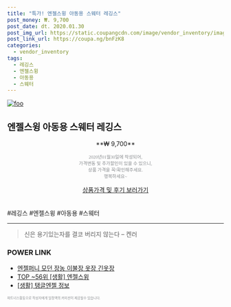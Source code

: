 ```yaml
--- 
title: "특가! 엔젤스윙 아동용 스웨터 레깅스" 
post_money: ₩. 9,700 
post_date: dt. 2020.01.30 
post_img_url: https://static.coupangcdn.com/image/vendor_inventory/images/2016/09/30/10/6/621e85de-5d01-4dfe-af53-1c78a5a72e7a.jpg 
post_link_url: https://coupa.ng/bnFzK8 
categories: 
  - vendor_inventory 
tags: 
  - 레깅스 
  - 엔젤스윙 
  - 아동용 
  - 스웨터 
--- 
```

[![foo](https://static.coupangcdn.com/image/vendor_inventory/images/2016/09/30/10/6/621e85de-5d01-4dfe-af53-1c78a5a72e7a.jpg)](https://coupa.ng/bnFzK8) 

## 엔젤스윙 아동용 스웨터 레깅스 
<p style="text-align: center;">**₩ 9,700**</p> 
<p style="text-align: center;"><span style="color: #898c8f; font-family: Georgia,Times,serif; font-size: 0.75em;">2020년01월30일에 작성되어, <br>가격변동 및 추가할인이 있을 수 있으니,<br> 상품 가격을 꼭!확인해주세요.<br>행복하세요~</span> 
</p>	 
<div markdown="0" style="text-align: center;"><a href="https://coupa.ng/bnFzK8" class="btn btn--success">상품가격 및 후기 보러가기</a></div> 
<br><br> 
  #레깅스 #엔젤스윙 #아동용 #스웨터 
<hr> 

> 신은 용기있는자를 결코 버리지 않는다 – 켄러 


### POWER LINK

* <a href="https://blog.naver.com/an0733/221784674770" target="_blank">엔젤퍼니 모던 장농 이불장 옷장 긴옷장</a>
* <a href="https://blog.naver.com/an0733/221790524753" target="_blank"> TOP ~56위 [생활] 엔젤스윙</a>
* <a href="https://blog.naver.com/sakai111/221763051345" target="_blank"> [생활] 탱글엔젤 정보 </a>

<span style="color: #898c8f; font-family: Georgia,Times,serif; font-size: 0.55em;">파트너스활동으로 작성자에게 일정액의 커미션이 제공될수 있습니다.</span> 
